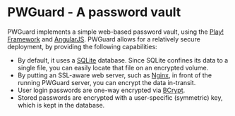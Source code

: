 # PWGuard - A password vault

PWGuard implements a simple web-based password vault, using the
[Play! Framework][] and [AngularJS][]. PWGuard allows for
a relatively secure deployment, by providing the following capabilities:

* By default, it uses a [SQLite][] database. Since SQLite confines its data to
  a single file, you can easily locate that file on an encrypted volume.
* By putting an SSL-aware web server, such as [Nginx], in front of the
  running PWGuard server, you can encrypt the data in-transit.
* User login passwords are one-way encrypted via [BCrypt][].
* Stored passwords are encrypted with a user-specific (symmetric) key,
  which is kept in the database.

[Play! Framework]: http://playframework.org/
[AngularJS]: http://angularjs.org/
[SQLite]: http://www.sqlite.org/
[Nginx]: http://nginx.org/
[BCrypt]: http://www.mindrot.org/projects/jBCrypt/
